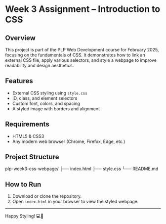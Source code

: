 # Week 3 Assignment – Introduction to CSS

## Overview
This project is part of the PLP Web Development course for February 2025, focusing on the fundamentals of CSS. It demonstrates how to link an external CSS file, apply various selectors, and style a webpage to improve readability and design aesthetics.

## Features
- External CSS styling using `style.css`
- ID, class, and element selectors
- Custom font, colors, and spacing
- A styled image with borders and alignment


## Requirements
- HTML5 & CSS3
- Any modern web browser (Chrome, Firefox, Edge, etc.)

## Project Structure
plp-week3-css-webpage/ ├── index.html ├── style.css └── README.md


## How to Run
1. Download or clone the repository.
2. Open `index.html` in your browser to view the styled webpage.

---
Happy Styling! 💻🎨
